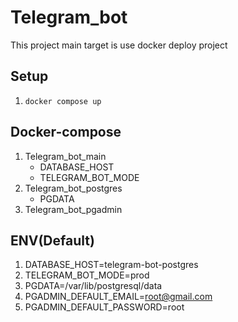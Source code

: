 # Telegram_bot
This project main target is use docker deploy project

## Setup
1. `docker compose up`

## Docker-compose
1. Telegram_bot_main
   + DATABASE_HOST
   + TELEGRAM_BOT_MODE
2. Telegram_bot_postgres 
   + PGDATA
3. Telegram_bot_pgadmin

## ENV(Default)
1. DATABASE_HOST=telegram-bot-postgres
2. TELEGRAM_BOT_MODE=prod
3. PGDATA=/var/lib/postgresql/data
4. PGADMIN_DEFAULT_EMAIL=root@gmail.com
5. PGADMIN_DEFAULT_PASSWORD=root